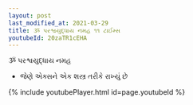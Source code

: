 ```yaml
---
layout: post
last_modified_at: 2021-03-29
title: ૐ પરશ્વયુદ્ધાય નમહ ૧૧ ટાઈમ્સ
youtubeId: 20zaTR1cEHA
---
```

 
 
 ૐ પરશ્વયુદ્ધાય નમહ  
 
 -  જેણે એક્સને એક શસ્ત્ર તરીકે રાખ્યું છે 
 
  
 
  
 
 
 
 
 
 


{% include youtubePlayer.html id=page.youtubeId %}
 
 
